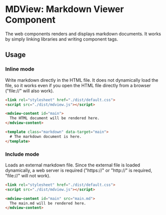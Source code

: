# MDView: Markdown Viewer Component
The web components renders and displays markdown documents. It works by simply linking libraries and writing component tags.

## Usage

### Inline mode
Write markdown directly in the HTML file. It does not dynamically load the file, so it works even if you open the HTML file directly from a browser ("file://" will also work).

```HTML
<link rel="stylesheet" href="./dist/default.css">
<script src="./dist/mdview.js"></script>

<mdview-content id="main">
  The HTML document will be rendered here.
</mdview-content>

<template class="markdown" data-target="main">
  # The markdown document is here.
</template>
```

### Include mode
Loads an external markdown file. Since the external file is loaded dynamically, a web server is required ("https://" or "http://" is required, "file://" will not work).

```HTML
<link rel="stylesheet" href="./dist/default.css">
<script src="./dist/mdview.js"></script>

<mdview-content id="main" src="main.md">
  The main.md will be rendered here.
</mdview-content>
```
